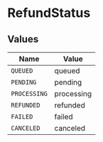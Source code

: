 # RefundStatus


## Values

| Name         | Value        |
| ------------ | ------------ |
| `QUEUED`     | queued       |
| `PENDING`    | pending      |
| `PROCESSING` | processing   |
| `REFUNDED`   | refunded     |
| `FAILED`     | failed       |
| `CANCELED`   | canceled     |